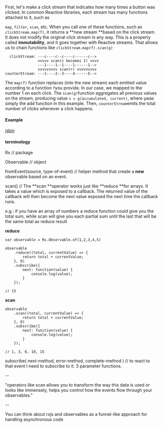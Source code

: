 First, let's make a click stream that indicates how many times a button was clicked. In common Reactive libraries, each stream has many functions attached to it, such as

`map`, `filter`, `scan`, etc. When you call one of these functions, such as `clickStream.map(f)`, it returns a **new stream **based on the click stream. It does not modify the original click stream in any way. This is a property called **immutability**, and it goes together with Reactive streams. That allows us to chain functions like `clickStream.map(f).scan(g)`

```
  clickStream: ---c----c--c----c------c-->
               vvvvv scan(c becomes 1) vvvv
               ---1----1--1----1------1-->
               vvvvvvvvv scan(+) vvvvvvvvv
counterStream: ---1----2--3----4------5-->
```

The `map(f)` function replaces \(into the new stream\) each emitted value according to a function `f`you provide. In our case, we mapped to the number 1 on each click. The `scan(g)`function aggregates all previous values on the stream, producing value `x = g(accumulated, current)`, where `g`was simply the add function in this example. Then, `counterStream`emits the total number of clicks whenever a click happens.

#### Example

[jsbin](https://jsbin.com/rogevob/edit?html,js,console,output)

#### terminology

Rx    // package

Observable    // object

fromEvent\(source, type-of-event\)    // helper method that create a **new** observable based on an event.

scan\(\)    // The **scan **operator works just like **reduce **for arrays. It takes a value which is exposed to a callback. The returned value of the callback will then become the next value exposed the next time the callback runs. 



e.g.: if you have an array of numbers a reduce function could give you the total sum, while scan will give you each partial sum until the last that will be the same total as reduce result

**reduce**

```
var observable = Rx.Observable.of(1,2,3,4,5)

observable
    .reduce((total, currentValue) => {
        return total + currentValue;
    }, 0)
    .subscribe({
        next: function(value) {
            console.log(value);
        }
    });

// 15
```

**scan**

```
observable
    .scan((total, currentValue) => {
        return total + currentValue;
    }, 0)
    .subscribe({
        next: function(value) {
            console.log(value);
        }
    });

// 1, 3, 6, 10, 15
```

subscribe\( next-method, error-method, complete-method \)    // to react to that event I need to subscribe to it. 3 parameter functions.

--

"operators like scan allows you to transform the way this data is used or looks like immensely, helps you control how the events flow through your observables."

--

You can think about rxjs and observables as a funnel-like approach for handling asynchronous code

